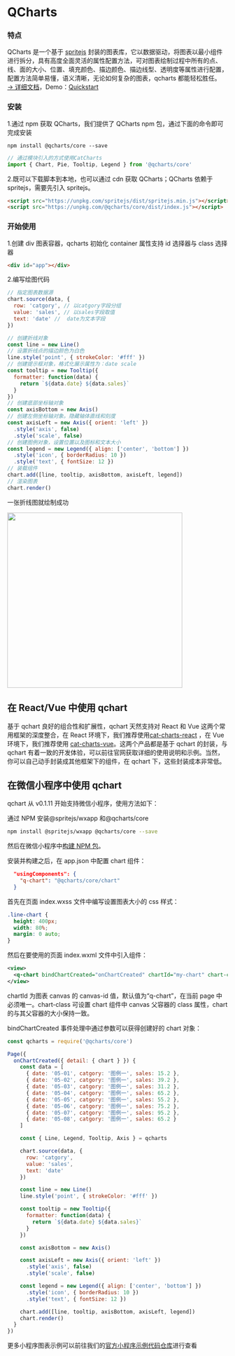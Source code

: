 # QCharts

### 特点

QCharts 是一个基于 <a target="_blank" href="https://www.spritejs.com">spritejs</a> 封装的图表库，它以数据驱动，将图表以最小组件进行拆分，具有高度全面灵活的属性配置方法，可对图表绘制过程中所有的点、线、面的大小、位置、填充颜色、描边颜色、描边线型、透明度等属性进行配置，配置方法简单易懂，语义清晰，无论如何复杂的图表，qcharts 都能轻松胜任。 <a target="_blank" href="https://www.spritejs.com/q-charts/">→ 详细文档</a>，Demo：<a target="_blank" href="https://github.com/yaotaiyang/q-charts-demo">Quickstart</a>

### 安装

1.通过 npm 获取 QCharts，我们提供了 QCharts npm 包，通过下面的命令即可完成安装

```shell
npm install @qcharts/core --save
```

```javascript
// 通过模块引入的方式使用CatCharts
import { Chart, Pie, Tooltip, Legend } from '@qcharts/core'
```

2.既可以下载脚本到本地，也可以通过 cdn 获取 QCharts；QCharts 依赖于 spritejs，需要先引入 spritejs。

```html
<script src="https://unpkg.com/spritejs/dist/spritejs.min.js"></script>
<script src="https://unpkg.com/@qcharts/core/dist/index.js"></script>
```

### 开始使用

1.创建 div 图表容器，qcharts 初始化 container 属性支持 id 选择器与 class 选择器

```html
<div id="app"></div>
```

2.编写绘图代码

```javascript
// 指定图表数据源
chart.source(data, {
  row: 'catgory', // 以catgory字段分组
  value: 'sales', // 以sales字段取值
  text: 'date' //  date为文本字段
})

// 创建折线对象
const line = new Line()
// 设置折线点的描边颜色为白色
line.style('point', { strokeColor: '#fff' })
// 创建提示框对象，格式化展示属性为：date scale
const tooltip = new Tooltip({
  formatter: function(data) {
    return `${data.date} ${data.sales}`
  }
})
// 创建底部坐标轴对象
const axisBottom = new Axis()
// 创建左侧坐标轴对象。隐藏轴体直线和刻度
const axisLeft = new Axis({ orient: 'left' })
  .style('axis', false)
  .style('scale', false)
// 创建图例对象，设置位置以及图标和文本大小
const legend = new Legend({ align: ['center', 'bottom'] })
  .style('icon', { borderRadius: 10 })
  .style('text', { fontSize: 12 })
// 装载组件
chart.add([line, tooltip, axisBottom, axisLeft, legend])
// 渲染图表
chart.render()
```

一张折线图就绘制成功

<img src="https://p0.ssl.qhimg.com/d/inn/717a6a22789a/base-line.png" width="400">

## 在 React/Vue 中使用 qchart

基于 qchart 良好的组合性和扩展性，qchart 天然支持对 React 和 Vue 这两个常用框架的深度整合，在 React 环境下，我们推荐使用[cat-charts-react](https://github.com/spritejs/cat-charts-react) ，在 Vue 环境下，我们推荐使用 [cat-charts-vue](https://github.com/spritejs/cat-charts-vue)。这两个产品都是基于 qchart 的封装，与 qchart 有着一致的开发体验，可以前往官网获取详细的使用说明和示例。当然，你可以自己动手封装成其他框架下的组件，在 qchart 下，这些封装成本非常低。

## 在微信小程序中使用 qchart

qchart 从 v0.1.11 开始支持微信小程序，使用方法如下：

通过 NPM 安装@spritejs/wxapp 和@qcharts/core

```bash
npm install @spritejs/wxapp @qcharts/core --save
```

然后在微信小程序中[构建 NPM 包](https://developers.weixin.qq.com/miniprogram/dev/devtools/npm.html)。

安装并构建之后，在 app.json 中配置 chart 组件：

```json
  "usingComponents": {
    "q-chart": "@qcharts/core/chart"
  }
```

首先在页面 index.wxss 文件中编写设置图表大小的 css 样式：

```css
.line-chart {
  height: 400px;
  width: 80%;
  margin: 0 auto;
}
```

然后在要使用的页面 index.wxml 文件中引入组件：

```xml
<view>
  <q-chart bindChartCreated="onChartCreated" chartId="my-chart" chart-class="line-chart">   </q-chart>
</view>
```

chartId 为图表 canvas 的 canvas-id 值，默认值为“q-chart”，在当前 page 中必须唯一。chart-class 可设置 chart 组件中 canvas 父容器的 class 属性，chart 的与其父容器的大小保持一致。

bindChartCreated 事件处理中通过参数可以获得创建好的 chart 对象：

```js
const qcharts = require('@qcharts/core')

Page({
  onChartCreated({ detail: { chart } }) {
    const data = [
      { date: '05-01', catgory: '图例一', sales: 15.2 },
      { date: '05-02', catgory: '图例一', sales: 39.2 },
      { date: '05-03', catgory: '图例一', sales: 31.2 },
      { date: '05-04', catgory: '图例一', sales: 65.2 },
      { date: '05-05', catgory: '图例一', sales: 55.2 },
      { date: '05-06', catgory: '图例一', sales: 75.2 },
      { date: '05-07', catgory: '图例一', sales: 95.2 },
      { date: '05-08', catgory: '图例一', sales: 65.2 }
    ]

    const { Line, Legend, Tooltip, Axis } = qcharts

    chart.source(data, {
      row: 'catgory',
      value: 'sales',
      text: 'date'
    })

    const line = new Line()
    line.style('point', { strokeColor: '#fff' })

    const tooltip = new Tooltip({
      formatter: function(data) {
        return `${data.date} ${data.sales}`
      }
    })

    const axisBottom = new Axis()

    const axisLeft = new Axis({ orient: 'left' })
      .style('axis', false)
      .style('scale', false)

    const legend = new Legend({ align: ['center', 'bottom'] })
      .style('icon', { borderRadius: 10 })
      .style('text', { fontSize: 12 })

    chart.add([line, tooltip, axisBottom, axisLeft, legend])
    chart.render()
  }
})
```

更多小程序图表示例可以前往我们的[官方小程序示例代码仓库](https://github.com/spritejs/qcharts-wxapp-demo)进行查看
